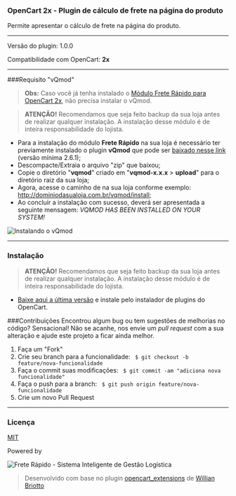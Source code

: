 ### OpenCart 2x - Plugin de cálculo de frete na página do produto
Permite apresentar o cálculo de frete na página do produto.

---

Versão do plugin: 1.0.0

Compatibilidade com OpenCart: **2x**

----------

###Requisito "vQmod"

>**Obs:** Caso você já tenha instalado o [Módulo Frete Rápido para OpenCart 2x][1], não precisa instalar o vQmod.

>**ATENÇÃO!** Recomendamos que seja feito backup da sua loja antes de realizar qualquer instalação. A instalação desse módulo é de inteira responsabilidade do lojista.

- Para a instalação do módulo **Frete Rápido** na sua loja é necessário ter previamente instalado o plugin **vQmod** que pode ser [baixado nesse link][3] (versão mínima 2.6.1);
- Descompacte/Extraia o arquivo "zip" que baixou;
- Copie o diretório "**vqmod**" criado em "**vqmod-x.x.x** > **upload**" para o diretório raiz da sua loja;
- Agora, acesse o caminho de na sua loja conforme exemplo: http://dominiodasualoja.com.br/vqmod/install;
- Ao concluir a instalação com sucesso, deverá ser apresentada a seguinte mensagem: _VQMOD HAS BEEN INSTALLED ON YOUR SYSTEM!_

![Instalando o vQmod](https://freterapido.com/dev/imgs/opencart_doc/2.0/vqmod_install.gif "Instalação do plugin vQmod")

----------

### Instalação

>**ATENÇÃO!** Recomendamos que seja feito backup da sua loja antes de realizar qualquer instalação. A instalação desse módulo é de inteira responsabilidade do lojista.

- [Baixe aqui a última versão][4] e instale pelo instalador de plugins do OpenCart.

###Contribuições
Encontrou algum bug ou tem sugestões de melhorias no código? Sensacional! Não se acanhe, nos envie um *pull request* com a sua alteração e ajude este projeto a ficar ainda melhor.

1. Faça um "Fork"
2. Crie seu branch para a funcionalidade: ` $ git checkout -b feature/nova-funcionalidade`
3. Faça o commit suas modificações: ` $ git commit -am "adiciona nova funcionalidade"`
4. Faça o push para a branch: ` $ git push origin feature/nova-funcionalidade`
5. Crie um novo Pull Request

--------

### Licença
[MIT][5]

Powered by

![Frete Rápido - Sistema Inteligente de Gestão Logística](https://freterapido.com/imgs/frete_rapido.png)

> Desenvolvido com base no plugin [opencart_extensions][6] de [Willian Briotto][7]

[1]: https://github.com/freterapido/freterapido_opencart_2x
[3]: https://github.com/vqmod/vqmod/releases/download/v2.6.1-opencart/vqmod-2.6.1-opencart.zip
[4]: https://github.com/freterapido/opencart_shipping_product_2.x/raw/master/upload.ocmod.zip
[5]: https://github.com/freterapido/opencart_shipping_product_1.5.x/blob/master/LICENSE
[6]: https://github.com/willianbriotto/opencart_extensions
[7]: https://github.com/willianbriotto
